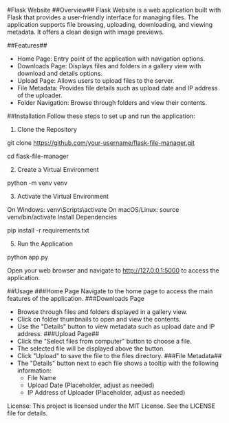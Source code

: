 #Flask Website
##Overview##
Flask Website is a web application built with Flask that provides a user-friendly interface for managing files. The application supports file browsing, uploading, downloading, and viewing metadata. It offers a clean design with image previews.

##Features##
- Home Page: Entry point of the application with navigation options.
- Downloads Page: Displays files and folders in a gallery view with download and details options.
- Upload Page: Allows users to upload files to the server.
- File Metadata: Provides file details such as upload date and IP address of the uploader.
- Folder Navigation: Browse through folders and view their contents.

##Installation
Follow these steps to set up and run the application:

1. Clone the Repository

git clone https://github.com/your-username/flask-file-manager.git

cd flask-file-manager

2. Create a Virtual Environment

python -m venv venv

3. Activate the Virtual Environment

On Windows: venv\Scripts\activate
On macOS/Linux: source venv/bin/activate
Install Dependencies

pip install -r requirements.txt

5. Run the Application

python app.py

Open your web browser and navigate to http://127.0.0.1:5000 to access the application.

##Usage
###Home Page
Navigate to the home page to access the main features of the application.
###Downloads Page
- Browse through files and folders displayed in a gallery view.
- Click on folder thumbnails to open and view the contents.
- Use the "Details" button to view metadata such as upload date and IP address.
###Upload Page##
- Click the "Select files from computer" button to choose a file.
- The selected file will be displayed above the button.
- Click "Upload" to save the file to the files directory.
###File Metadata##
- The "Details" button next to each file shows a tooltip with the following information:
    - File Name
    - Upload Date (Placeholder, adjust as needed)
    - IP Address of Uploader (Placeholder, adjust as needed)

License:
This project is licensed under the MIT License. See the LICENSE file for details.
